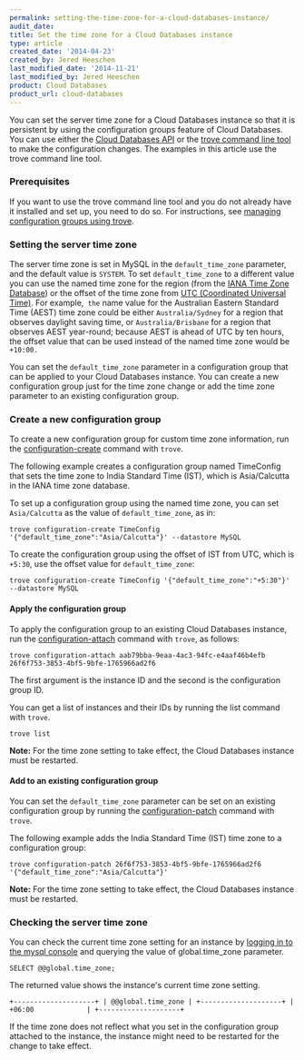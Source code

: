 ```yaml
---
permalink: setting-the-time-zone-for-a-cloud-databases-instance/
audit_date:
title: Set the time zone for a Cloud Databases instance
type: article
created_date: '2014-04-23'
created_by: Jered Heeschen
last_modified_date: '2014-11-21'
last_modified_by: Jered Heeschen
product: Cloud Databases
product_url: cloud-databases
---
```


You can set the server time zone for a Cloud Databases instance so that
it is persistent by using the configuration groups feature of Cloud
Databases. You can use either the [Cloud Databases
API](https://developer.rackspace.com/docs/cloud-databases/v1/developer-guide/#document-getting-started/manage-tz-ovw)
or the [trove command line
tool](/support/how-to/managing-configuration-groups-for-cloud-databases-with-the-trove-command-line-tool) to
make the configuration changes. The examples in this article use the
trove command line tool.

### Prerequisites

If you want to use the trove command line tool and you do not already
have it installed and set up, you need to do so. For instructions, see
[managing configuration groups using
trove](/support/how-to/managing-configuration-groups-for-cloud-databases-with-the-trove-command-line-tool).

### Setting the server time zone

The server time zone is set in MySQL in the `default_time_zone`
parameter, and the default value is `SYSTEM`. To set `default_time_zone`
to a different value you can use the named time zone for the
region (from the [IANA Time Zone
Database](https://en.wikipedia.org/wiki/List_of_tz_database_time_zones))
or the offset of the time zone from [UTC (Coordinated Universal
Time)](https://en.wikipedia.org/wiki/Coordinated_Universal_Time). For
example,` the` name value for the Australian Eastern Standard Time
(AEST) time zone could be either `Australia/Sydney` for a region that
observes daylight saving time, or `Australia/Brisbane` for a region that
observes AEST year-round; because AEST is ahead of UTC by ten
hours, the offset value that can be used instead of the named time
zone would be `+10:00.`

You can set the `default_time_zone` parameter in a configuration group
that can be applied to your Cloud Databases instance. You can create a
new configuration group just for the time zone change or add the time
zone parameter to an existing configuration group.

### Create a new configuration group

To create a new configuration group for custom time zone information, run the
[configuration-create](/support/how-to/managing-configuration-groups-for-cloud-databases-with-the-trove-command-line-tool#creategroup)
command with `trove`.

The following example creates a configuration group named TimeConfig
that sets the time zone to India Standard Time (IST), which
is Asia/Calcutta in the IANA time zone database.

To set up a configuration group using the named time zone, you can set
`Asia/Calcutta` as the value of `default_time_zone`, as in:

    trove configuration-create TimeConfig '{"default_time_zone":"Asia/Calcutta"}' --datastore MySQL

To create the configuration group using the offset of IST from UTC,
which is `+5:30`, use the offset value for `default_time_zone`:

    trove configuration-create TimeConfig '{"default_time_zone":"+5:30"}' --datastore MySQL

#### Apply the configuration group

To apply the configuration group to an existing Cloud Databases instance, run the
[configuration-attach](/support/how-to/managing-configuration-groups-for-cloud-databases-with-the-trove-command-line-tool#applying)
command with `trove`, as follows:

    trove configuration-attach aab79bba-9eaa-4ac3-94fc-e4aaf46b4efb 26f6f753-3853-4bf5-9bfe-1765966ad2f6

The first argument is the instance ID and the second is the configuration group ID.

You can get a list of instances and their IDs by running the list command with `trove`.

    trove list

**Note:** For the time zone setting to take effect, the Cloud Databases instance must be restarted.

#### Add to an existing configuration group

You can set the `default_time_zone` parameter can be set on an existing
configuration group by running the
[configuration-patch](/support/how-to/managing-configuration-groups-for-cloud-databases-with-the-trove-command-line-tool#modifying)
command with `trove`.

The following example adds the India Standard Time (IST) time zone to a configuration group:

    trove configuration-patch 26f6f753-3853-4bf5-9bfe-1765966ad2f6 '{"default_time_zone":"Asia/Calcutta"}'

**Note:** For the time zone setting to take effect, the Cloud Databases instance must be restarted.

### Checking the server time zone

You can check the current time zone setting for an instance by [logging
in to the mysql console](/support/how-to/connect-to-a-cloud-databases-instance)
and querying the value of global.time\_zone parameter.

    SELECT @@global.time_zone;

The returned value shows the instance's current time zone setting.

    +--------------------+ | @@global.time_zone | +--------------------+ | +06:00             | +--------------------+

If the time zone does not reflect what you set in the configuration
group attached to the instance, the instance might need to be restarted
for the change to take effect.
